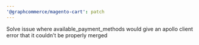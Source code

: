 ```yaml
---
'@graphcommerce/magento-cart': patch
---
```


Solve issue where available_payment_methods would give an apollo client error that it couldn’t be properly merged
